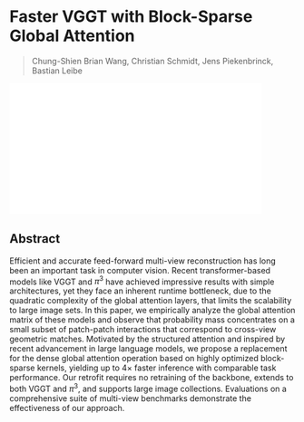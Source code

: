 # Faster VGGT with Block-Sparse Global Attention

> Chung-Shien Brian Wang, Christian Schmidt, Jens Piekenbrinck, Bastian Leibe

![111](../../blank.jpg)

## Abstract

Efficient and accurate feed-forward multi-view reconstruction has long been
an important task in computer vision. Recent transformer-based models like VGGT
and $\pi^3$ have achieved impressive results with simple architectures, yet
they face an inherent runtime bottleneck, due to the quadratic complexity of
the global attention layers, that limits the scalability to large image sets.
In this paper, we empirically analyze the global attention matrix of these
models and observe that probability mass concentrates on a small subset of
patch-patch interactions that correspond to cross-view geometric matches.
Motivated by the structured attention and inspired by recent advancement in
large language models, we propose a replacement for the dense global attention
operation based on highly optimized block-sparse kernels, yielding up to
$4\times$ faster inference with comparable task performance. Our retrofit
requires no retraining of the backbone, extends to both VGGT and $\pi^3$, and
supports large image collections. Evaluations on a comprehensive suite of
multi-view benchmarks demonstrate the effectiveness of our approach.
